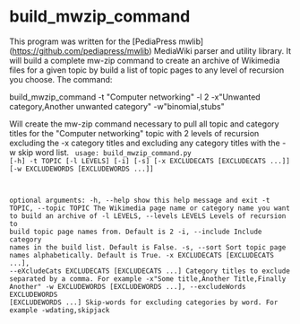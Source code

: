 build_mwzip_command
===================

This program was written for the [PediaPress mwlib] (https://github.com/pediapress/mwlib) MediaWiki parser and utility library. It will build a complete mw-zip command to create an archive of Wikimedia files for a given topic by build a list of topic pages to any level of recursion you choose. The command:

build_mwzip_command -t "Computer networking" -l 2 -x"Unwanted category,Another unwanted category" -w"binomial,stubs"

Will create the mw-zip command necessary to pull all topic and category titles for the "Computer networking" topic with 2 levels of recursion excluding the -x category titles and excluding any category titles with the -w skip word list.
<code>
usage: build_mwzip_command.py [-h] -t TOPIC [-l LEVELS] [-i] [-s]
                              [-x EXCLUDECATS [EXCLUDECATS ...]]
                              [-w EXCLUDEWORDS [EXCLUDEWORDS ...]]

optional arguments:
  -h, --help            show this help message and exit
  -t TOPIC, --topic TOPIC
                        The Wikimedia page name or category name you want to
                        build an archive of
  -l LEVELS, --levels LEVELS
                        Levels of recursion to build topic page names from.
                        Default is 2
  -i, --include         Include category names in the build list. Default is
                        False.
  -s, --sort            Sort topic page names alphabetically. Default is True.
  -x EXCLUDECATS [EXCLUDECATS ...], --eXcludeCats EXCLUDECATS [EXCLUDECATS ...]
                        Category titles to exclude separated by a comma. For
                        example -x"Some title,Another Title,Finally Another"
  -w EXCLUDEWORDS [EXCLUDEWORDS ...], --excludeWords EXCLUDEWORDS [EXCLUDEWORDS ...]
                        Skip-words for excluding categories by word. For
                        example -wdating,skipjack
</code>
